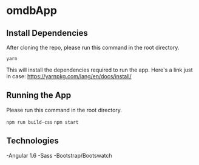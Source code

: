 # omdbApp

## Install Dependencies
After cloning the repo, please run this command in the root directory.

`yarn`

This will install the dependencies required to run the app.
Here's a link just in case: https://yarnpkg.com/lang/en/docs/install/

## Running the App
Please run this command in the root directory.

`npm run build-css`
`npm start`

## Technologies
-Angular 1.6
-Sass
-Bootstrap/Bootswatch